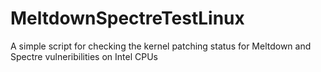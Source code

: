 # MeltdownSpectreTestLinux
A simple script for checking the kernel patching status for Meltdown and Spectre vulneribilities on Intel CPUs
